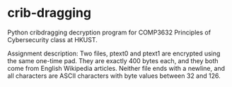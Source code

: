 # crib-dragging
Python cribdragging decryption program for COMP3632 Principles of Cybersecurity class at HKUST.

Assignment description: Two files, ptext0 and ptext1 are encrypted using the same one-time pad. 
They are exactly 400 bytes each, and they both come from English Wikipedia articles. Neither file 
ends with a newline, and all characters are ASCII characters with byte values between 32
and 126. 
